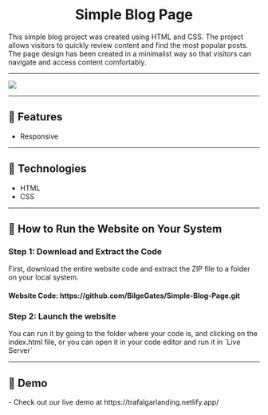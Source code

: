 <h1 align="center">Simple Blog Page</h1>
<p>This simple blog project was created using HTML and CSS. The project allows visitors to quickly review content and find the most popular posts. The page design has been created in a minimalist way so that visitors can navigate and access content comfortably.</p>
<hr />
<img src="./img/project__image/Project.jpg" >
<hr />
<h2>🍿 Features </h2>
<ul>   
   <li>Responsive</li>
</ul><hr />
<h2>🍿 Technologies </h2>
<ul>
   <li>HTML</li>
   <li>CSS</Li>
</ul>
<hr />
<h2>🍿 How to Run the Website on Your System </h2>
<h3> Step 1: Download and Extract the Code </h3>
<p>First, download the entire website code and extract the ZIP file to a folder on your local system.</p>
<h4>Website Code: https://github.com/BilgeGates/Simple-Blog-Page.git</h4>
<h3>Step 2: Launch the website </h3>
<p>You can run it by going to the folder where your code is, and clicking on the index.html file, or you can open it in your code editor and run it in `Live Server`</p>
<hr />
<h2>🍿 Demo </h2>
<p> - Check out our live demo at https://trafalgarlanding.netlify.app/ </p>
